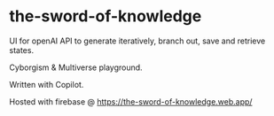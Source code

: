 # the-sword-of-knowledge
UI for openAI API to generate iteratively, branch out, save and retrieve states. 

Cyborgism &amp; Multiverse playground.

Written with Copilot.

Hosted with firebase @ https://the-sword-of-knowledge.web.app/
